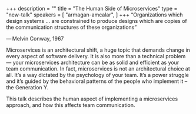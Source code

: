 +++
description = ""
title = "The Human Side of Microservices"
type = "new-talk"
speakers = [
        "armagan-amcalar",
]
+++
“Organizations which design systems … are constrained to produce designs which are copies of the communication structures of these organizations”

— Melvin Conway, 1967

Microservices is an architectural shift, a huge topic that demands change in every aspect of software delivery. It is also more than a technical problem — your microservices architecture can be as solid and efficient as your team communication. In fact, microservices is not an architectural choice at all. It’s a way dictated by the psychology of your team. It’s a power struggle and it’s guided by the behavioral patterns of the people who implement it – the Generation Y.

This talk describes the human aspect of implementing a microservices approach, and how this affects team communication.